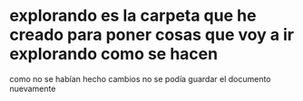 # explorando es la carpeta que he creado para poner cosas que voy a ir explorando como se hacen
como no se habían hecho cambios no se podía guardar el documento nuevamente
